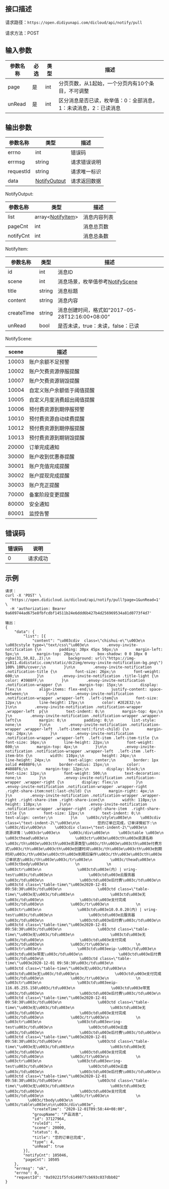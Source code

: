 ## 接口描述
请求路径：`https://open.didiyunapi.com/dicloud/api/notify/pull`

请求方法：POST

## 输入参数
|参数名称 | 必选 | 类型 | 描述|
|--------|-----|-----|-----|
| page | 是 | int |  分页页数，从1起始，一个分页内有10个条目，不可调整  |
| unRead | 是 | int | 区分消息是否已读，枚举值：0：全部消息，1：未读消息，2：已读消息 |

## 输出参数
|参数名称  | 类型 | 描述|
|--------|-----|-----|
|errno | int  |错误码 |
|errmsg|string|请求错误说明	|
|requestId |string|请求唯一标识 |
|data | [NotifyOutput](#notifyOutput)	 | 请求返回数据 | 

<span id="notifyOutput"></span>
NotifyOutput:

|参数名称  | 类型 | 描述 |
| -------- | ----- | ----- |
| list | array<[NotifyItem](#notifyItem)> | 消息内容列表 |
| pageCnt | int| 消息总页数 |
| notifyCnt | int | 消息总条数|

<span id="notifyItem"></span>
NotifyItem:

|参数名称  | 类型 | 描述 |
| -------- | ----- | ----- |
| id | int| 消息ID |
| scene | int| 消息场景，枚举值参考[NotifyScene](#notifyScene) |
| title | string| 消息标题 |
| content | string| 消息内容 |
| createTime | string| 消息创建时间，格式如”2017-05-28T12:16:00+08:00“ |
| unRead | bool | 是否未读，true：未读，false：已读 |

<span id="notifyScene"></span>
NotifyScene:

|scene  | 描述 |
| -------- | ----- | 
| 10003 | 账户余额不足预警 |
| 10002 | 账户欠费资源停服提醒 | 
| 10007 | 账户欠费资源销毁提醒 | 
| 10004 | 自定义账户余额低于阈值提醒 | 
| 10005 | 自定义月度消费超出阈值提醒 | 
| 10006 | 预付费资源到期停服预警 | 
| 10010 | 预付费资源自动续费提醒 | 
| 10012 | 预付费资源到期停服提醒 | 
| 10013 | 预付费资源到期销毁提醒 | 
| 20000 | 订单完成通知 | 
| 30000 | 账户收到优惠券提醒 | 
| 30001 | 账户充值完成提醒 | 
| 30002 | 账户提现完成提醒 | 
| 30003 | 账户充正提醒 |
| 70000 | 备案阶段变更提醒 |
| 80000 | 安全通知 |
| 80001 | 监控告警 |

## 错误码
|错误码 | 说明    |
|------|--------|
| 0   | 请求成功  |

## 示例

```
请求：
curl -X 'POST' \
  'https://open.didicloud.io/dicloud/api/notify/pull?page=1&unRead=1' \
  -H 'authorization: Bearer 9a609744ad675e8fbfcdbf14511b24e6ddd6b427b4d256969534a81d0773f4d7'
 
输出：
{
	"data": {
		"list": [{
			"content": "\u003cdiv  class=\"chishui-e\"\u003e\n    \u003cstyle type=\"text/css\"\u003e\n        .envoy-invite-notification {\n        padding: 30px 45px 50px;\n        margin-left: 5px;\n        margin-top: 20px;\n        box-shadow: 0 0 10px 0 rgba(31,50,82,.2);\n        background: url(\"https://img-ys011.didistatic.com/static/dc2img/envoy-invite-notification-bg.png\") 100% 100%/cover;\n        }\n\n        .envoy-invite-notification .notification-title {\n        font-size: 26px;\n        font-weight: 600;\n        }\n        .envoy-invite-notification .title-light {\n        color: #3988FF;\n        }\n        .envoy-invite-notification .notification-wrapper {\n        margin-top: 15px;\n        display: flex;\n        align-items: flex-end;\n        justify-content: space-between;\n        }\n\n        .envoy-invite-notification .notification-wrapper .wrapper-left  .left-item{\n        font-size: 12px;\n        line-height: 17px;\n        color: #2E2E32;\n        }\n\n        .envoy-invite-notification .notification-wrapper .wrapper-left  p{\n        text-indent: 0;\n        margin-top: 4px;\n        }\n        .envoy-invite-notification .notification-wrapper .wrapper-left{\n        margin: 0;\n        padding: 0;\n        list-style: none;\n        }\n\n        .envoy-invite-notification .notification-wrapper .wrapper-left  .left-item:not(:first-child) {\n        margin-top: 24px;\n        }\n        .envoy-invite-notification .notification-wrapper .wrapper-left  .left-item .left-item-title {\n        font-size: 16px;\n        line-height: 22px;\n        font-weight: 600;\n        margin-top: 4px;\n        }\n\n        .envoy-invite-notification .notification-wrapper .wrapper-left  .left-item .left-item-btn {\n        width: 110px;\n        height: 24px;\n        line-height: 24px;\n        text-align: center;\n        border: 1px solid #4088F6;\n        border-radius: 15px;\n        color: #4088F6;\n        margin-top: 12px;\n        display: block;\n        font-size: 12px;\n        font-weight: 500;\n        text-decoration: none;\n        }\n        .envoy-invite-notification .notification-wrapper .wrapper-right {\n        display: flex;\n        }\n        .envoy-invite-notification .notification-wrapper .wrapper-right .right-share-item:not(:last-child) {\n        margin-right: 4px;\n        }\n        .envoy-invite-notification .notification-wrapper .wrapper-right .right-share-item .right-share-icon{\n        width: 110px;\n        height: 110px;\n        }\n\n        .envoy-invite-notification .notification-wrapper .wrapper-right .right-share-item  .right-share-title {\n        font-size: 12px;\n        text-indent: 0;\n        text-align: center;\n        }\n    \u003c/style\u003e\n    \u003cdiv class=\"text-indent-2\"\u003e\n\n        您的订单已完成，订单详情如下:\n    \u003c/div\u003e\n    \u003cdiv class=\"text-indent-2\"\u003e\n        资源详情：\u003cbr\u003e\n    \u003c/div\u003e\n    \u003ctable \u003e\n        \u003cthead\u003e\n            \u003ctr\u003e\u003cth\u003e资源名称\u003c/th\u003e\u003cth\u003e资源类型\u003c/th\u003e\u003cth\u003e付费方式\u003c/th\u003e\u003cth\u003e创建时间\u003c/th\u003e\u003cth\u003e到期时间\u003c/th\u003e\u003cth\u003e到期后操作\u003c/th\u003e\u003cth\u003e订单状态\u003c/th\u003e\u003c/tr\u003e\n        \u003c/thead\u003e\n        \u003ctbody\u003e\n            \n            \n            \u003ctr\u003e\n                \u003ctd\u003e(内) | vring-test\u003c/td\u003e\n                \u003ctd\u003e云服务器\u003c/td\u003e\n                \u003ctd\u003e后付费\u003c/td\u003e\n                \u003ctd class=\"table-time\"\u003e2020-12-01 09:58:30\u003c/td\u003e\n                \u003ctd class=\"table-time\"\u003e无\u003c/td\u003e\n                \u003ctd\u003e无\u003c/td\u003e\n                \u003ctd\u003e支付完成\u003c/td\u003e\n            \u003c/tr\u003e\n            \n            \u003ctr\u003e\n                \u003ctd\u003e10.0.0.20(内) | vring-test\u003c/td\u003e\n                \u003ctd\u003e云服务器\u003c/td\u003e\n                \u003ctd\u003e后付费\u003c/td\u003e\n                \u003ctd class=\"table-time\"\u003e2020-12-01 09:58:30\u003c/td\u003e\n                \u003ctd class=\"table-time\"\u003e无\u003c/td\u003e\n                \u003ctd\u003e无\u003c/td\u003e\n                \u003ctd\u003e支付完成\u003c/td\u003e\n            \u003c/tr\u003e\n            \n            \u003ctr\u003e\n                \u003ctd\u003eeip-\u003c/td\u003e\n                \u003ctd\u003e带宽\u003c/td\u003e\n                \u003ctd\u003e后付费\u003c/td\u003e\n                \u003ctd class=\"table-time\"\u003e2020-12-01 09:58:30\u003c/td\u003e\n                \u003ctd class=\"table-time\"\u003e无\u003c/td\u003e\n                \u003ctd\u003e无\u003c/td\u003e\n                \u003ctd\u003e支付完成\u003c/td\u003e\n            \u003c/tr\u003e\n            \n            \u003ctr\u003e\n                \u003ctd\u003eeip-116.85.255.158\u003c/td\u003e\n                \u003ctd\u003e带宽\u003c/td\u003e\n                \u003ctd\u003e后付费\u003c/td\u003e\n                \u003ctd class=\"table-time\"\u003e2020-12-01 09:58:30\u003c/td\u003e\n                \u003ctd class=\"table-time\"\u003e无\u003c/td\u003e\n                \u003ctd\u003e无\u003c/td\u003e\n                \u003ctd\u003e支付完成\u003c/td\u003e\n            \u003c/tr\u003e\n            \n            \u003ctr\u003e\n                \u003ctd\u003evring-test\u003c/td\u003e\n                \u003ctd\u003e云盘\u003c/td\u003e\n                \u003ctd\u003e后付费\u003c/td\u003e\n                \u003ctd class=\"table-time\"\u003e2020-12-01 09:58:30\u003c/td\u003e\n                \u003ctd class=\"table-time\"\u003e无\u003c/td\u003e\n                \u003ctd\u003e无\u003c/td\u003e\n                \u003ctd\u003e支付完成\u003c/td\u003e\n            \u003c/tr\u003e\n            \n            \u003ctr\u003e\n                \u003ctd\u003evring-test\u003c/td\u003e\n                \u003ctd\u003e云盘\u003c/td\u003e\n                \u003ctd\u003e后付费\u003c/td\u003e\n                \u003ctd class=\"table-time\"\u003e2020-12-01 09:58:30\u003c/td\u003e\n                \u003ctd class=\"table-time\"\u003e无\u003c/td\u003e\n                \u003ctd\u003e无\u003c/td\u003e\n                \u003ctd\u003e支付完成\u003c/td\u003e\n            \u003c/tr\u003e\n            \n            \n        \u003c/tbody\u003e\n    \u003c/table\u003e\n\n\u003c/div\u003e",
			"createTime": "2020-12-01T09:58:44+08:00",
			"groupName": "产品消息",
			"id": 37127964,
			"ruleId": "",
			"scene": 20000,
			"status": 0,
			"title": "您的订单已完成",
			"type": 4,
			"unRead": true
		}],
		"notifyCnt": 105046,
		"pageCnt": 10505
	},
	"errmsg": "ok",
	"errno": 0,
	"requestId": "0a59221f5fc6149877cb693c037dbb02"
}
```

